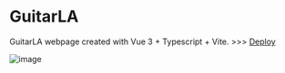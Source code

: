 # GuitarLA
GuitarLA webpage created with Vue 3 + Typescript + Vite. >>> [Deploy](https://sedna-guitarla.netlify.app/)

![image](https://github.com/MoonofSedna/guitarla-vue/assets/60520922/39a2d374-f885-4d2d-8bfd-bb954f049541)
